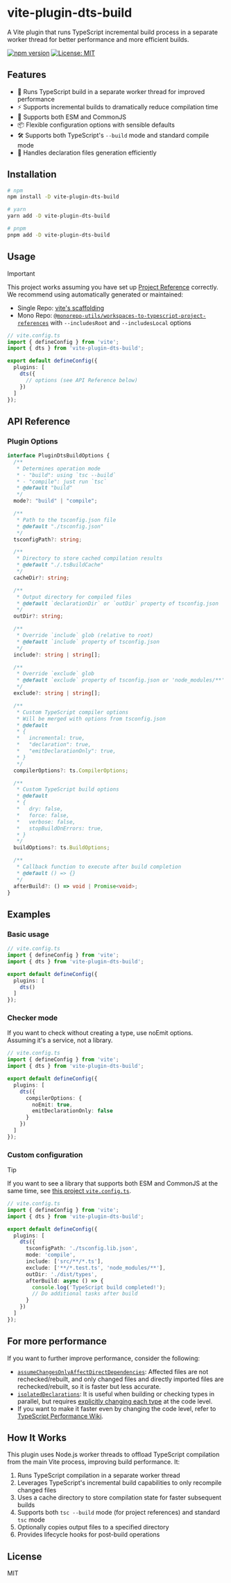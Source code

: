 # vite-plugin-dts-build

A Vite plugin that runs TypeScript incremental build process in a separate worker thread for better performance and more efficient builds.

[![npm version](https://img.shields.io/npm/v/vite-plugin-dts-build.svg)](https://www.npmjs.com/package/vite-plugin-dts-build)
[![License: MIT](https://img.shields.io/badge/License-MIT-blue.svg)](https://opensource.org/licenses/MIT)

## Features

- 🚀 Runs TypeScript build in a separate worker thread for improved performance
- ⚡ Supports incremental builds to dramatically reduce compilation time
- 🔧 Supports both ESM and CommonJS
- 📦 Flexible configuration options with sensible defaults
- 🛠️ Supports both TypeScript's `--build` mode and standard compile mode
- 🧩 Handles declaration files generation efficiently

## Installation

```bash
# npm
npm install -D vite-plugin-dts-build

# yarn
yarn add -D vite-plugin-dts-build

# pnpm
pnpm add -D vite-plugin-dts-build
```

## Usage

> [!IMPORTANT]
> This project works assuming you have set up [Project Reference](https://www.typescriptlang.org/docs/handbook/project-references.html) correctly.  
> We recommend using automatically generated or maintained:
> - Single Repo: [vite's scaffolding](https://vite.dev/guide/#scaffolding-your-first-vite-project)
> - Mono Repo: [`@monorepo-utils/workspaces-to-typescript-project-references`](https://github.com/azu/monorepo-utils/tree/master/packages/%40monorepo-utils/workspaces-to-typescript-project-references) with `--includesRoot` and `--includesLocal` options


```typescript
// vite.config.ts
import { defineConfig } from 'vite';
import { dts } from 'vite-plugin-dts-build';

export default defineConfig({
  plugins: [
    dts({
      // options (see API Reference below)
    })
  ]
});
```

## API Reference

### Plugin Options

```typescript
interface PluginDtsBuildOptions {
  /**
   * Determines operation mode
   * - "build": using `tsc --build`
   * - "compile": just run `tsc`
   * @default "build"
   */
  mode?: "build" | "compile";

  /**
   * Path to the tsconfig.json file
   * @default "./tsconfig.json"
   */
  tsconfigPath?: string;

  /**
   * Directory to store cached compilation results
   * @default "./.tsBuildCache"
   */
  cacheDir?: string;

  /**
   * Output directory for compiled files
   * @default `declarationDir` or `outDir` property of tsconfig.json
   */
  outDir?: string;

  /**
   * Override `include` glob (relative to root)
   * @default `include` property of tsconfig.json
   */
  include?: string | string[];

  /**
   * Override `exclude` glob
   * @default `exclude` property of tsconfig.json or 'node_modules/**'
   */
  exclude?: string | string[];

  /**
   * Custom TypeScript compiler options
   * Will be merged with options from tsconfig.json
   * @default
   * {
   *   incremental: true,
   *   "declaration": true,
   *   "emitDeclarationOnly": true,
   * }
   */
  compilerOptions?: ts.CompilerOptions;

  /**
   * Custom TypeScript build options
   * @default
   * {
   *   dry: false,
   *   force: false,
   *   verbose: false,
   *   stopBuildOnErrors: true,
   * }
   */
  buildOptions?: ts.BuildOptions;

  /**
   * Callback function to execute after build completion
   * @default () => {}
   */
  afterBuild?: () => void | Promise<void>;
}
```

## Examples

### Basic usage

```typescript
// vite.config.ts
import { defineConfig } from 'vite';
import { dts } from 'vite-plugin-dts-build';

export default defineConfig({
  plugins: [
    dts()
  ]
});
```

### Checker mode

If you want to check without creating a type, use noEmit options.  
Assuming it's a service, not a library.

```typescript
// vite.config.ts
import { defineConfig } from 'vite';
import { dts } from 'vite-plugin-dts-build';

export default defineConfig({
  plugins: [
    dts({
      compilerOptions: {
        noEmit: true,
        emitDeclarationOnly: false
      }
    })
  ]
});
```

### Custom configuration

> [!TIP]
> If you want to see a library that supports both ESM and CommonJS at the same time, see [this project `vite.config.ts`](./vite.config.ts).

```typescript
// vite.config.ts
import { defineConfig } from 'vite';
import { dts } from 'vite-plugin-dts-build';

export default defineConfig({
  plugins: [
    dts({
      tsconfigPath: './tsconfig.lib.json',
      mode: 'compile',
      include: ['src/**/*.ts'],
      exclude: ['**/*.test.ts', 'node_modules/**'],
      outDir: './dist/types',
      afterBuild: async () => {
        console.log('TypeScript build completed!');
        // Do additional tasks after build
      }
    })
  ]
});
```

## For more performance

If you want to further improve performance, consider the following:
- [`assumeChangesOnlyAffectDirectDependencies`](https://www.typescriptlang.org/tsconfig/#assumeChangesOnlyAffectDirectDependencies): Affected files are not rechecked/rebuilt, and only changed files and directly imported files are rechecked/rebuilt, so it is faster but less accurate.
- [`isolatedDeclarations`](https://www.typescriptlang.org/tsconfig/#isolatedDeclarations): It is useful when building or checking types in parallel, but requires [explicitly changing each type](https://www.typescriptlang.org/docs/handbook/release-notes/typescript-5-5.html#solution-explicit-types) at the code level.
- If you want to make it faster even by changing the code level, refer to [TypeScript Performance Wiki](https://github.com/microsoft/Typescript/wiki/Performance).

## How It Works

This plugin uses Node.js worker threads to offload TypeScript compilation from the main Vite process, improving build performance. It:

1. Runs TypeScript compilation in a separate worker thread
2. Leverages TypeScript's incremental build capabilities to only recompile changed files
3. Uses a cache directory to store compilation state for faster subsequent builds
4. Supports both `tsc --build` mode (for project references) and standard `tsc` mode
5. Optionally copies output files to a specified directory
6. Provides lifecycle hooks for post-build operations

## License

MIT

